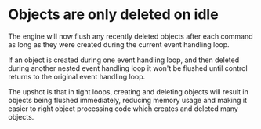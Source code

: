 # Objects are only deleted on idle

The engine will now flush any recently deleted objects after each command as long as they were
created during the current event handling loop.

If an object is created during one event handling loop, and then deleted during another nested
event handling loop it won't be flushed until control returns to the original event handling
loop.

The upshot is that in tight loops, creating and deleting objects will result in objects being
flushed immediately, reducing memory usage and making it easier to right object processing
code which creates and deleted many objects.

